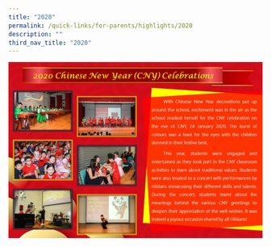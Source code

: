 ```yaml
---
title: "2020"
permalink: /quick-links/for-parents/highlights/2020
description: ""
third_nav_title: "2020"
---
```

![](/images/CNY%20writeup.jpg)